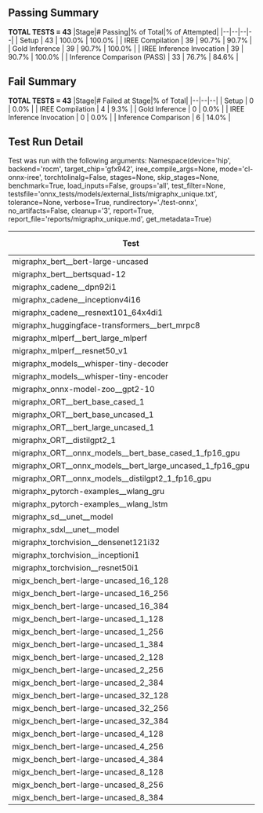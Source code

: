 ## Passing Summary

**TOTAL TESTS = 43**
|Stage|# Passing|% of Total|% of Attempted|
|--|--|--|--|
| Setup | 43 | 100.0% | 100.0% |
| IREE Compilation | 39 | 90.7% | 90.7% |
| Gold Inference | 39 | 90.7% | 100.0% |
| IREE Inference Invocation | 39 | 90.7% | 100.0% |
| Inference Comparison (PASS) | 33 | 76.7% | 84.6% |
## Fail Summary

**TOTAL TESTS = 43**
|Stage|# Failed at Stage|% of Total|
|--|--|--|
| Setup | 0 | 0.0% |
| IREE Compilation | 4 | 9.3% |
| Gold Inference | 0 | 0.0% |
| IREE Inference Invocation | 0 | 0.0% |
| Inference Comparison | 6 | 14.0% |
## Test Run Detail
Test was run with the following arguments:
Namespace(device='hip', backend='rocm', target_chip='gfx942', iree_compile_args=None, mode='cl-onnx-iree', torchtolinalg=False, stages=None, skip_stages=None, benchmark=True, load_inputs=False, groups='all', test_filter=None, testsfile='onnx_tests/models/external_lists/migraphx_unique.txt', tolerance=None, verbose=True, rundirectory='./test-onnx', no_artifacts=False, cleanup='3', report=True, report_file='reports/migraphx_unique.md', get_metadata=True)

| Test | Exit Status | Mean Benchmark Time (ms) | Notes |
|--|--|--|--|
| migraphx_bert__bert-large-uncased | PASS | 19.203970575839413 | |
| migraphx_bert__bertsquad-12 | compilation | None | |
| migraphx_cadene__dpn92i1 | PASS | 12.737103592371568 | |
| migraphx_cadene__inceptionv4i16 | PASS | 22.12745987829597 | |
| migraphx_cadene__resnext101_64x4di1 | PASS | 6.438482201028763 | |
| migraphx_huggingface-transformers__bert_mrpc8 | PASS | 7.089348828187997 | |
| migraphx_mlperf__bert_large_mlperf | PASS | 27.27230557073385 | |
| migraphx_mlperf__resnet50_v1 | Numerics | 14.764880353637723 | |
| migraphx_models__whisper-tiny-decoder | PASS | 43.26196615390169 | |
| migraphx_models__whisper-tiny-encoder | Numerics | 109.76760870673588 | |
| migraphx_onnx-model-zoo__gpt2-10 | compilation | None | |
| migraphx_ORT__bert_base_cased_1 | PASS | 117.07471014880058 | |
| migraphx_ORT__bert_base_uncased_1 | PASS | 116.47006531711668 | |
| migraphx_ORT__bert_large_uncased_1 | PASS | ERROR | |
| migraphx_ORT__distilgpt2_1 | PASS | 71.1110180709511 | |
| migraphx_ORT__onnx_models__bert_base_cased_1_fp16_gpu | Numerics | 74.75200238534146 | |
| migraphx_ORT__onnx_models__bert_large_uncased_1_fp16_gpu | Numerics | 301.1031471348057 | |
| migraphx_ORT__onnx_models__distilgpt2_1_fp16_gpu | Numerics | 41.59311478239639 | |
| migraphx_pytorch-examples__wlang_gru | PASS | 18.790404668900077 | |
| migraphx_pytorch-examples__wlang_lstm | PASS | 10.643244181003228 | |
| migraphx_sd__unet__model | import_model | None | |
| migraphx_sdxl__unet__model | import_model | None | |
| migraphx_torchvision__densenet121i32 | PASS | 14.91639522029787 | |
| migraphx_torchvision__inceptioni1 | PASS | 4.086142938309746 | |
| migraphx_torchvision__resnet50i1 | PASS | 2.166933890648487 | |
| migx_bench_bert-large-uncased_16_128 | PASS | 25.761671591389135 | |
| migx_bench_bert-large-uncased_16_256 | PASS | 37.16159587431895 | |
| migx_bench_bert-large-uncased_16_384 | PASS | 55.39999945829502 | |
| migx_bench_bert-large-uncased_1_128 | PASS | 12.584000836969132 | |
| migx_bench_bert-large-uncased_1_256 | PASS | 12.701223508426636 | |
| migx_bench_bert-large-uncased_1_384 | PASS | 19.22667309272665 | |
| migx_bench_bert-large-uncased_2_128 | PASS | 12.912879483831793 | |
| migx_bench_bert-large-uncased_2_256 | PASS | 19.243328819154865 | |
| migx_bench_bert-large-uncased_2_384 | PASS | 19.59070933258368 | |
| migx_bench_bert-large-uncased_32_128 | PASS | 35.60043663407365 | |
| migx_bench_bert-large-uncased_32_256 | PASS | 69.1549477400258 | |
| migx_bench_bert-large-uncased_32_384 | Numerics | 109.53090709841085 | |
| migx_bench_bert-large-uncased_4_128 | PASS | 19.425040915073755 | |
| migx_bench_bert-large-uncased_4_256 | PASS | 20.14224174033318 | |
| migx_bench_bert-large-uncased_4_384 | PASS | 23.285797458245522 | |
| migx_bench_bert-large-uncased_8_128 | PASS | 20.21062156584646 | |
| migx_bench_bert-large-uncased_8_256 | PASS | 26.23405683509729 | |
| migx_bench_bert-large-uncased_8_384 | PASS | 32.453191202049226 | |
